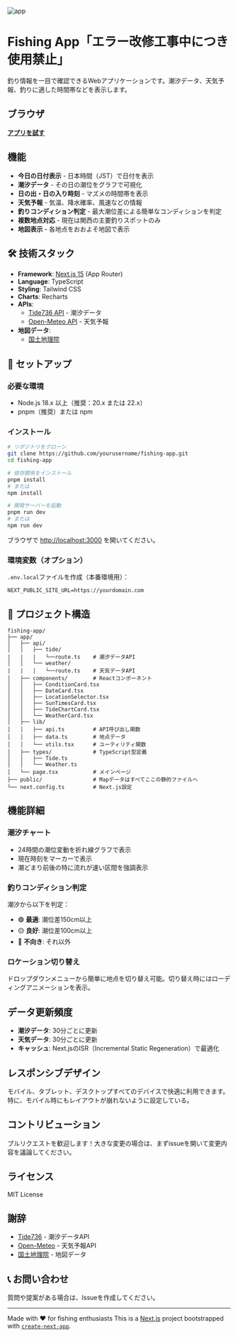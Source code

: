 ![app](https://github.com/user-attachments/assets/929f21ed-d146-4e78-ba93-24abd884693b)

# Fishing App「エラー改修工事中につき使用禁止」

釣り情報を一目で確認できるWebアプリケーションです。潮汐データ、天気予報、釣りに適した時間帯などを表示します。

## ブラウザ
**[アプリを試す](https://fishing-app-kansai.vercel.app)**

## 機能

-  **今日の日付表示** - 日本時間（JST）で日付を表示
-  **潮汐データ** - その日の潮位をグラフで可視化
-  **日の出・日の入り時刻** - マズメの時間帯を表示
-  **天気予報** - 気温、降水確率、風速などの情報
-  **釣りコンディション判定** - 最大潮位差による簡単なコンディションを判定
-  **複数地点対応** - 現在は関西の主要釣りスポットのみ
-  **地図表示** - 各地点をおおよそ地図で表示

## 🛠️ 技術スタック

- **Framework**: [Next.js 15](https://nextjs.org/) (App Router)
- **Language**: TypeScript
- **Styling**: Tailwind CSS
- **Charts**: Recharts
- **APIs**:
  - [Tide736 API](https://tide736.net/) - 潮汐データ
  - [Open-Meteo API](https://open-meteo.com/) - 天気予報
- **地図データ**:
  - [国土地理院](https://maps.gsi.go.jp)

## 🚀 セットアップ

### 必要な環境

- Node.js 18.x 以上（推奨：20.x または 22.x）
- pnpm（推奨）または npm

### インストール

```bash
# リポジトリをクローン
git clone https://github.com/yourusername/fishing-app.git
cd fishing-app

# 依存関係をインストール
pnpm install
# または
npm install

# 開発サーバーを起動
pnpm run dev
# または
npm run dev
```

ブラウザで [http://localhost:3000](http://localhost:3000) を開いてください。

### 環境変数（オプション）

`.env.local`ファイルを作成（本番環境用）：

```env
NEXT_PUBLIC_SITE_URL=https://yourdomain.com
```

## 📁 プロジェクト構造

```
fishing-app/
├── app/
│   ├── api/
│   │   ├── tide/
|   |   |   └──route.ts    # 潮汐データAPI
│   │   └── weather/
|   |   |   └──route.ts    # 天気データAPI
│   ├── components/        # Reactコンポーネント
│   │   ├── ConditionCard.tsx
│   │   ├── DateCard.tsx
│   │   ├── LocationSelector.tsx
│   │   ├── SunTimesCard.tsx
│   │   ├── TideChartCard.tsx
│   │   └── WeatherCard.tsx
│   ├── lib/
│   │   ├── api.ts         # API呼び出し関数
│   │   ├── data.ts        # 地点データ
│   │   └── utils.tsx      # ユーティリティ関数
│   ├── types/             # TypeScript型定義
│   │   ├── Tide.ts
│   │   └── Weather.ts
│   └── page.tsx           # メインページ
├── public/                # Mapデータはすべてここの静的ファイルへ
└── next.config.ts         # Next.js設定
```

## 機能詳細

### 潮汐チャート
- 24時間の潮位変動を折れ線グラフで表示
- 現在時刻をマーカーで表示
- 潮どまり前後の特に流れが速い区間を強調表示

### 釣りコンディション判定
潮汐から以下を判定：
- 🟢 **最適**: 潮位差150cm以上
- 🟡 **良好**: 潮位差100cm以上
- 🔴 **不向き**: それ以外

### ロケーション切り替え
ドロップダウンメニューから簡単に地点を切り替え可能。切り替え時にはローディングアニメーションを表示。

## データ更新頻度

- **潮汐データ**: 30分ごとに更新
- **天気データ**: 30分ごとに更新
- **キャッシュ**: Next.jsのISR（Incremental Static Regeneration）で最適化

## レスポンシブデザイン

モバイル、タブレット、デスクトップすべてのデバイスで快適に利用できます。特に、モバイル時にもレイアウトが崩れないように設定している。

## コントリビューション

プルリクエストを歓迎します！大きな変更の場合は、まずissueを開いて変更内容を議論してください。

## ライセンス

MIT License

## 謝辞

- [Tide736](https://tide736.net/) - 潮汐データAPI
- [Open-Meteo](https://open-meteo.com/) - 天気予報API
- [国土地理院](https://maps.gsi.go.jp) - 地図データ

## 📞 お問い合わせ

質問や提案がある場合は、Issueを作成してください。

---

Made with ❤️ for fishing enthusiasts
This is a [Next.js](https://nextjs.org) project bootstrapped with [`create-next-app`](https://nextjs.org/docs/app/api-reference/cli/create-next-app).
